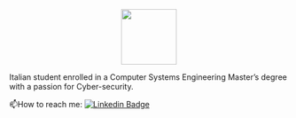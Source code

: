 <div id="header" align="center">
  <img src="https://media.giphy.com/media/2RiU1RUjyh4C4/giphy.gif" width="100"/>
</div>

Italian student enrolled in a Computer Systems Engineering Master’s degree with a
passion for Cyber-security.

:mailbox:How to reach me: 
    [![Linkedin Badge](https://img.shields.io/badge/LinkedIn-blue?style=for-the-badge&logo=linkedin&logoColor=white)](https://www.linkedin.com/in/matteocapricci/)
<!--
**matteocapricci/matteocapricci** is a ✨ _special_ ✨ repository because its `README.md` (this file) appears on your GitHub profile.

Here are some ideas to get you started:

- 🔭 I’m currently working on ...
- 🌱 I’m currently learning ...
- 👯 I’m looking to collaborate on ...
- 🤔 I’m looking for help with ...
- 💬 Ask me about ...
- 📫 How to reach me: ...
- 😄 Pronouns: ...
- ⚡ Fun fact: ...
-->
